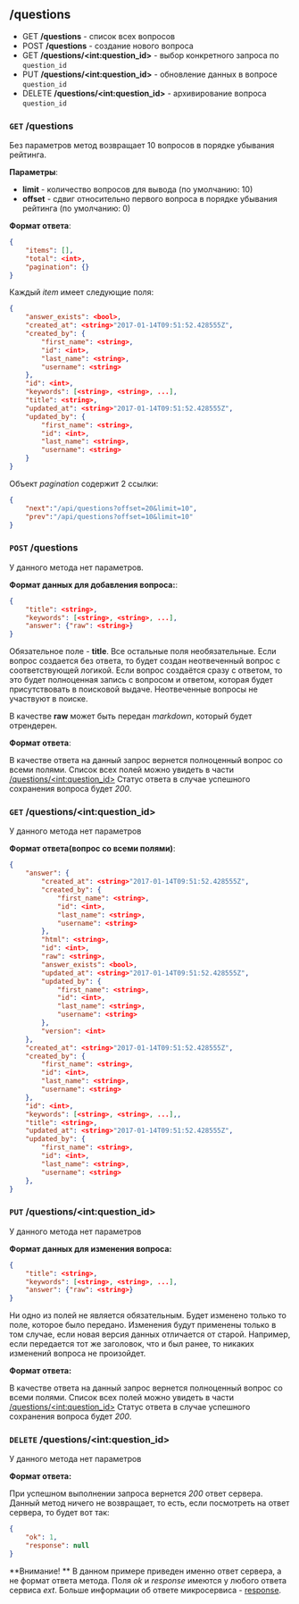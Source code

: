 ## /questions


- GET **/questions** - список всех вопросов
- POST **/questions** - создание нового вопроса
- GET **/questions/&lt;int:question_id&gt;** - выбор конкретного запроса по `question_id`
- PUT **/questions/&lt;int:question_id&gt;** - обновление данных в вопросе `question_id`
- DELETE **/questions/&lt;int:question_id&gt;** - архивирование вопроса `question_id`


### `GET` /questions

Без параметров метод возвращает 10 вопросов в порядке убывания рейтинга.

**Параметры**:
- **limit** - количество вопросов для вывода (по умолчанию: 10)
- **offset** - сдвиг относительно первого вопроса в порядке убывания рейтинга (по умолчанию: 0)


**Формат ответа**:

```json
{
	"items": [],
	"total": <int>,
	"pagination": {}
}
```

Каждый *item* имеет следующие поля:

```json
{
	"answer_exists": <bool>,
	"created_at": <string>"2017-01-14T09:51:52.428555Z",
	"created_by": {
		"first_name": <string>,
		"id": <int>,
		"last_name": <string>,
		"username": <string>
	},
	"id": <int>,
	"keywords": [<string>, <string>, ...],
	"title": <string>,
	"updated_at": <string>"2017-01-14T09:51:52.428555Z",
	"updated_by": {
		"first_name": <string>,
		"id": <int>,
		"last_name": <string>,
		"username": <string>
	}
}

```

Объект *pagination* содержит 2 ссылки:

```json
{
	"next":"/api/questions?offset=20&limit=10",
    "prev":"/api/questions?offset=10&limit=10"
}
```


### `POST` /questions

У данного метода нет параметров.


**Формат данных для добавления вопроса:**:

```json
{
    "title": <string>,
    "keywords": [<string>, <string>, ...],
    "answer": {"raw": <string>}
}
```

Обязательное поле - **title**. Все остальные поля необязательные.
Если вопрос создается без ответа, то будет создан неотвеченный вопрос с
соответствующей логикой. Если вопрос создаётся сразу с ответом, то это будет полноценная запись с вопросом и ответом, которая будет присутствовать в поисковой выдаче. Неотвеченные вопросы не участвуют в поиске.

В качестве **raw** может быть передан *markdown*, который будет отрендерен.


**Формат ответа**:

В качестве ответа на данный запрос вернется полноценный вопрос со всеми полями. Список всех полей можно увидеть в части [/questions/&lt;int:question_id&gt;](#`get`-/questions/&lt;int:question_id&gt;)
Статус ответа в случае успешного сохранения вопроса будет *200*.


### `GET` /questions/&lt;int:question_id&gt;

У данного метода нет параметров


**Формат ответа(вопрос со всеми полями)**:

```json
{
	"answer": {
		"created_at": <string>"2017-01-14T09:51:52.428555Z",
		"created_by": {
			"first_name": <string>,
			"id": <int>,
			"last_name": <string>,
			"username": <string>
		},
		"html": <string>,
		"id": <int>,
		"raw": <string>,
		"answer_exists": <bool>,
		"updated_at": <string>"2017-01-14T09:51:52.428555Z",
		"updated_by": {
			"first_name": <string>,
			"id": <int>,
			"last_name": <string>,
			"username": <string>
		},
		"version": <int>
	},
	"created_at": <string>"2017-01-14T09:51:52.428555Z",
	"created_by": {
		"first_name": <string>,
		"id": <int>,
		"last_name": <string>,
		"username": <string>
	},
	"id": <int>,
	"keywords": [<string>, <string>, ...],,
	"title": <string>,
	"updated_at": <string>"2017-01-14T09:51:52.428555Z",
	"updated_by": {
		"first_name": <string>,
		"id": <int>,
		"last_name": <string>,
		"username": <string>
	},
}
```


### `PUT` /questions/&lt;int:question_id&gt;

У данного метода нет параметров


**Формат данных для изменения вопроса:**

```json
{
    "title": <string>,
    "keywords": [<string>, <string>, ...],
    "answer": {"raw": <string>}
}
```

Ни одно из полей не является обязательным. Будет изменено только то поле,
которое было передано. Изменения будут применены только в том случае,
если новая версия данных отличается от старой. Например, если передается
тот же заголовок, что и был ранее, то никаких изменений вопроса не
произойдет.


**Формат ответа:**

В качестве ответа на данный запрос вернется полноценный вопрос со всеми полями. Список всех полей можно увидеть в части [/questions/&lt;int:question_id&gt;](#`get`-/questions/&lt;int:question_id&gt;)
Статус ответа в случае успешного сохранения вопроса будет *200*.


### `DELETE` /questions/&lt;int:question_id&gt;

У данного метода нет параметров


**Формат ответа:**

При успешном выполнении запроса вернется *200* ответ сервера.
Данный метод ничего не возвращает, то есть, если посмотреть на ответ сервера, то будет вот так:

```json
{
	"ok": 1,
	"response": null
}
```

**Внимание! ** В данном примере приведен именно ответ сервера, а не
формат ответа метода. Поля *ok* и *response* имеются у любого ответа
сервиса *ext*. Больше информации об ответе микросервиса - [response](../response.md).
